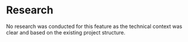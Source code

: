 # Research

No research was conducted for this feature as the technical context was clear and based on the existing project structure.
